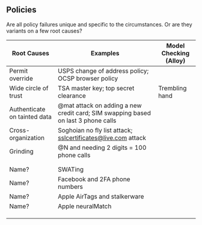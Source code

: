 ## Policies



Are all policy failures unique and specific to the circumstances. Or are they variants on a few root causes?

| Root Causes                  | Examples                                                     | Model Checking (Alloy) |
| ---------------------------- | ------------------------------------------------------------ | ---------------------- |
| Permit override              | USPS change of address policy; OCSP browser policy           |                        |
| Wide circle of trust         | TSA master key; top secret clearance                         | Trembling hand         |
| Authenticate on tainted data | @mat attack on adding a new credit card; SIM swapping based on last 3 phone calls |                        |
| Cross-organization           | Soghoian no fly list attack; sslcertificates@live.com attack |                        |
| Grinding                     | @N and needing 2 digits = 100 phone calls                    |                        |
|                              |                                                              |                        |
|                              |                                                              |                        |
| Name?                        | SWATing                                                      |                        |
| Name?                        | Facebook and 2FA phone numbers                               |                        |
| Name?                        | Apple AirTags and stalkerware                                |                        |
| Name?                        | Apple neuralMatch                                            |                        |
|                              |                                                              |                        |
|                              |                                                              |                        |
|                              |                                                              |                        |